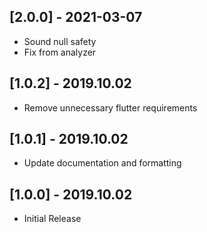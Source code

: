 ## [2.0.0] - 2021-03-07

* Sound null safety
* Fix from analyzer

## [1.0.2] - 2019.10.02

* Remove unnecessary flutter requirements

## [1.0.1] - 2019.10.02

* Update documentation and formatting

## [1.0.0] - 2019.10.02

* Initial Release
